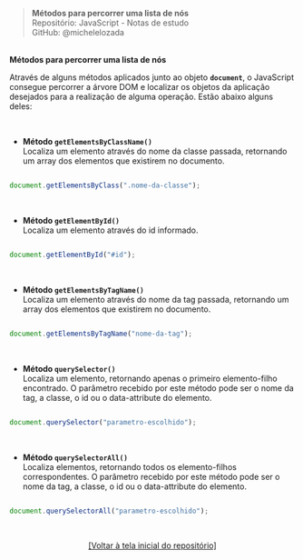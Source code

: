 > **Métodos para percorrer uma lista de nós**  
> Repositório: JavaScript - Notas de estudo     
> GitHub: @michelelozada
&nbsp;
     
&nbsp;  
**Métodos para percorrer uma lista de nós**
&nbsp; 

Através de alguns métodos aplicados junto ao objeto **`document`**, o JavaScript consegue percorrer a árvore DOM e localizar os objetos da aplicação desejados para a realização de alguma operação. Estão abaixo alguns deles:      

&nbsp; 

- **Método `getElementsByClassName()`**  
Localiza um elemento através do nome da classe passada, retornando um array dos elementos que existirem no documento.  
```js

document.getElementsByClass(".nome-da-classe");
```

&nbsp;  

- **Método `getElementById()`**   
Localiza um elemento através do id informado.     
```js

document.getElementById("#id");
```

&nbsp; 

- **Método `getElementsByTagName()`**  
Localiza um elemento através do nome da tag passada, retornando um array dos elementos que existirem no documento.  
```js

document.getElementsByTagName("nome-da-tag");
```

&nbsp;  

- **Método `querySelector()`**  
Localiza um elemento, retornando apenas o primeiro elemento-filho encontrado. O parâmetro recebido por este método pode ser o nome da tag, a classe, o id ou o data-attribute do elemento.  
```js

document.querySelector("parametro-escolhido");
```

&nbsp;  

- **Método `querySelectorAll()`**  
Localiza elementos, retornando todos os elemento-filhos correspondentes. O parâmetro recebido por este método pode ser o nome da tag, a classe, o id ou o data-attribute do elemento.  
```js

document.querySelectorAll("parametro-escolhido");
```

&nbsp; 

<div align="center">
<a href="https://github.com/michelelozada/JavaScript-Study-Notes">[Voltar à tela inicial do repositório]</a>
</div>